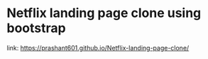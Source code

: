# Netflix landing page clone using bootstrap

link:    https://prashant601.github.io/Netflix-landing-page-clone/

